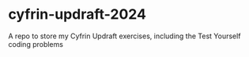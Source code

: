 # cyfrin-updraft-2024
A repo to store my Cyfrin Updraft exercises, including the Test Yourself coding problems
